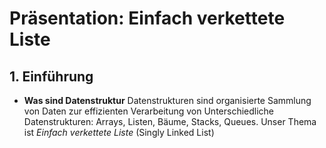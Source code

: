 #  Präsentation: Einfach verkettete Liste

## 1. Einführung

- **Was sind Datenstruktur**
  Datenstrukturen sind organisierte Sammlung von Daten zur effizienten Verarbeitung von
  Unterschiedliche Datenstrukturen: Arrays, Listen, Bäume, Stacks, Queues.
  Unser Thema ist *Einfach verkettete Liste* (Singly Linked List)


  
